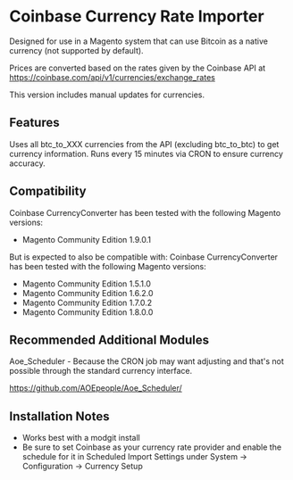 # Coinbase Currency Rate Importer

Designed for use in a Magento system that can use Bitcoin as a native currency (not supported by default).

Prices are converted based on the rates given by the Coinbase API at
https://coinbase.com/api/v1/currencies/exchange_rates

This version includes manual updates for currencies.


Features
-------------
Uses all btc_to_XXX currencies from the API (excluding btc_to_btc) to get currency information.
Runs every 15 minutes via CRON to ensure currency accuracy.

Compatibility
-------------
Coinbase CurrencyConverter has been tested with the following Magento versions:
- Magento Community Edition 1.9.0.1

But is expected to also be compatible with:
Coinbase CurrencyConverter has been tested with the following Magento versions:
- Magento Community Edition 1.5.1.0
- Magento Community Edition 1.6.2.0
- Magento Community Edition 1.7.0.2
- Magento Community Edition 1.8.0.0

Recommended Additional Modules
-------------
Aoe_Scheduler - Because the CRON job may want adjusting and that's not possible through the standard currency interface.

https://github.com/AOEpeople/Aoe_Scheduler/

Installation Notes
-------------
* Works best with a modgit install
* Be sure to set Coinbase as your currency rate provider and enable the schedule for it in Scheduled Import Settings under System -> Configuration -> Currency Setup

